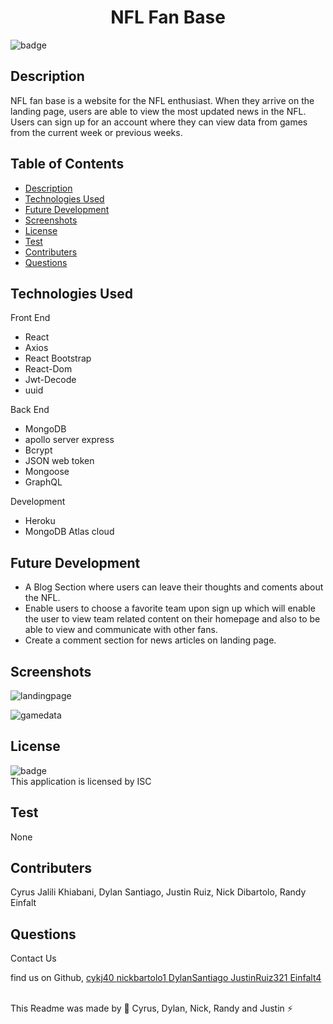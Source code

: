 
  <h1 align="center">NFL Fan Base</h1>

  ![badge](https://img.shields.io/badge/license-ISC--brightgreen)<br />

  ## Description 
  NFL fan base is a website for the NFL enthusiast. When they arrive on the landing page, users are able to view the most updated news in the NFL. Users can sign up for an account where they can view data from games from the current week or previous weeks. 

  ## Table of Contents
  * [Description](#description)
  * [Technologies Used](#technologies-used)
  * [Future Development](#future-development)
  * [Screenshots](#screenshots)
  * [License](#license)
  * [Test](#test)
  * [Contributers](#contributers)
  * [Questions](#questions)
  
 

  ## Technologies Used
  Front End 
  * React 
  * Axios
  * React Bootstrap
  * React-Dom 
  * Jwt-Decode
  * uuid
  
  Back End
  * MongoDB 
  * apollo server express
  * Bcrypt
  * JSON web token
  * Mongoose 
  * GraphQL
  
  Development 
  * Heroku 
  * MongoDB Atlas cloud

  ## Future Development 
  
  * A Blog Section where users can leave their thoughts and coments about the NFL. 
  * Enable users to choose a favorite team upon sign up which will enable the user to view team related content on their homepage and also to be able to view and           communicate with other fans.
  * Create a comment section for news articles on landing page.


  
  ## Screenshots
 ![landingpage](https://user-images.githubusercontent.com/102045473/205515184-1ff0c735-4d12-461e-adc5-0af068bbb57a.png)

 ![gamedata](https://user-images.githubusercontent.com/102045473/205515198-d1d705ba-8514-4231-9a70-55cf7c5c3d59.png)


  ## License
![badge](https://img.shields.io/badge/license-ISC--brightgreen)
<br />
This application is licensed by ISC

## Test 
None

## Contributers
Cyrus Jalili Khiabani, Dylan Santiago, Justin Ruiz, Nick Dibartolo, Randy Einfalt

## Questions
Contact Us<br />

 find us on Github, <a href="https://github.com/cykj40"> cykj40 </a> <a href="https://github.com/nickbartolo"> nickbartolo1 </a> <a href="https://github.com/DylanSantiago"> DylanSantiago </a> <a href="https://github.com/JustinRuiz321"> JustinRuiz321 </a> <a href="https://github.com/Einfalt4"> Einfalt4</a> <br />
<br /> 

This Readme was made by 🚀 Cyrus, Dylan, Nick, Randy and Justin ⚡


